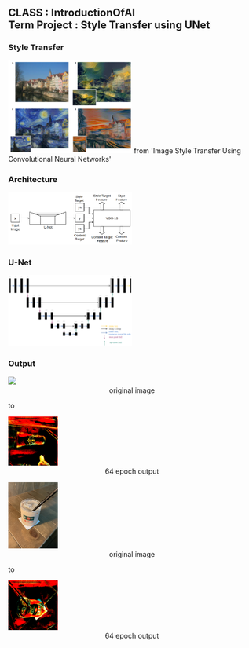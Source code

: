 ## CLASS : IntroductionOfAI <br/> Term Project : Style Transfer using UNet

### Style Transfer
<img src = "./image/style transfer.png" width="50%">
from 'Image Style Transfer Using Convolutional Neural Networks'

### Architecture
<img src = "./image/struct.png" width="50%">

### U-Net
<img src = "./image/u_net.png" width="50%">

### Output
<p>
<div class=pull-right>
<img src = "./image/image.jpg" width="20%">
<center>original image</center>
</div>
</p>

to 

<p>
<div class=pull-right>
<img src = "./image/64_output.png" width="20%">
<center>64 epoch output</center>
</div>
</p>

<p>
<div class=pull-right>
<img src = "./image/image2.jpg" width="20%">
<center>original image</center>
</div>
</p>

to 

<p>
<div class=pull-right>
<img src = "./image/image2_64_output.png" width="20%">
<center>64 epoch output</center>
</div>
</p>
